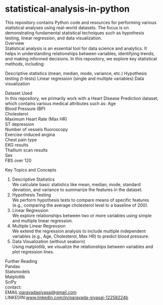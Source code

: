 # statistical-analysis-in-python
This repository contains Python code and resources for performing various statistical analyses using real-world datasets. The focus is on demonstrating fundamental statistical techniques such as hypothesis testing, linear regression, and data visualization.<br>
Overview<br>
Statistical analysis is an essential tool for data science and analytics. It helps in understanding relationships between variables, identifying trends, and making informed decisions. In this repository, we explore key statistical methods, including:

Descriptive statistics (mean, median, mode, variance, etc.)
Hypothesis testing (t-tests)
Linear regression (single and multiple variables)
Data visualization<br>

Dataset Used<br>
In this repository, we primarily work with a Heart Disease Prediction dataset, which contains various medical attributes such as:
Age<br>
Blood Pressure (BP)<br>
Cholesterol<br>
Maximum Heart Rate (Max HR)<br>
ST depression<br>
Number of vessels fluoroscopy<br>
Exercise-induced angina<br>
Chest pain type<br>
EKG results<br>
Thallium scan results<br>
Sex<br>
FBS over 120<br>

Key Topics and Concepts<br>
1. Descriptive Statistics<br>
We calculate basic statistics like mean, median, mode, standard deviation, and variance to summarize the features in the dataset.<br>
2. Hypothesis Testing<br>
We perform hypothesis tests to compare means of specific features (e.g., comparing the average cholesterol level to a baseline of 200).<br>
3. Linear Regression<br>
We explore relationships between two or more variables using simple and multiple linear regression.<br>
4. Multiple Linear Regression<br>
We extend the regression analysis to include multiple independent variables (e.g., Age, Cholesterol, Max HR) to predict blood pressure.<br>
5. Data Visualization (without seaborn)<br>
Using matplotlib, we visualize the relationships between variables and plot regression lines.<br>

Further Reading<br>
Pandas <br>
Statsmodels <br>
Matplotlib <br>
SciPy<br>
contact:<br>
EMAIL:paravadasivasai@gmail.com<br>
LINKEDIN:www.linkedin.com/in/paravada-sivasai-12258224b
